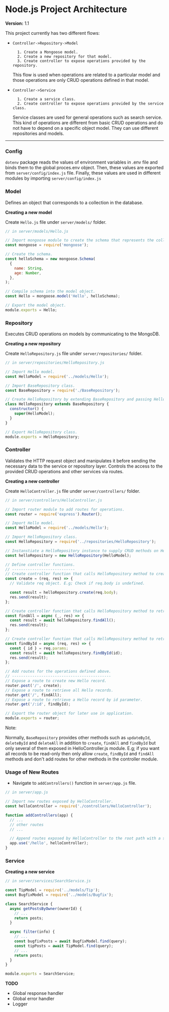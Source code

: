 # **Node.js Project Architecture**

**Version:** 1.1

This project currently has two different flows:

* `Controller->Repository->Model`

        1. Create a Mongoose model.
        2. Create a new repository for that model.
        3. Create controller to expose operations provided by the repository.

    This flow is used when operations are related to a particular model and those operations are only CRUD operations defined in that model.

* `Controller->Service`

        1. Create a service class.
        2. Create controller to expose operations provided by the service class.

    Service classes are used for general operations such as search service. This kind of operations are different from basic CRUD operations and do not have to depend on a specific object model. They can use different repositories and models.

---

### **Config**

`dotenv` package reads the values of environment variables in .env file and binds them to the global proces.env object. Then, these values are exported from `server/config/index.js` file. Finally, these values are used in different modules by importing `server/config/index.js`

### **Model**

Defines an object that corresponds to a collection in the database.

**Creating a new model**

Create `Hello.js` file under `server/models/` folder.

```javascript
// in server/models/Hello.js

// Import mongoose module to create the schema that represents the collection.
const mongoose = require('mongoose');

// Create the schema.
const helloSchema = new mongoose.Schema(
  {
    name: String,
    age: Number,
  },
);

// Compile schema into the model object.
const Hello = mongoose.model('Hello', helloSchema);

// Export the model object.
module.exports = Hello;
```

### **Repository**

Executes CRUD operations on models by communicating to the MongoDB.

**Creating a new repository**

Create `HelloRepository.js` file under `server/repositories/` folder.

```javascript
// in server/repositories/HelloRepository.js

// Import Hello model.
const HelloModel = require('../models/Hello');

// Import BaseRepository class.
const BaseRepository = require('./BaseRepository');

// Create HelloRepository by extending BaseRepository and passing Hello model to it. HelloRepository inherits CRUD methods that runs on Hello model.
class HelloRepository extends BaseRepository {
  constructor() {
    super(HelloModel);
  }
}

// Export HelloRepository class.
module.exports = HelloRepository;
```

### **Controller**

Validates the HTTP request object and manipulates it before sending the necessary data to the service or repository layer. Controls the access to the provided CRUD operations and other services via routes.

**Creating a new controller**

Create `HelloController.js` file under `server/controllers/` folder.

```javascript
// in server/controllers/HelloController.js

// Import router module to add routes for operations.
const router = require('express').Router();

// Import Hello model.
const HelloModel = require('../models/Hello');

// Import HelloRepository class.
const HelloRepository = require('../repositories/HelloRepository');

// Instanstiate a HelloRepository instance to supply CRUD methods on Hello model. 
const helloRepository = new HelloRepository(HelloModel);

// Define controller functions.
// ----------------------------
// Create controller function that calls HelloRepository method to create new Hello record.
const create = (req, res) => {
  // Validate req object. E.g; Check if req.body is undefined.

  const result = helloRepository.create(req.body);
  res.send(result);
};

// Create controller function that calls HelloRepository method to retrive all Hello records.
const findAll = async (_, res) => {
  const result = await helloRepository.findAll();
  res.send(result);
};

// Create controller function that calls HelloRepository method to retrive a Hello record by id.
const findById = async (req, res) => {
  const { id } = req.params;
  const result = await helloRepository.findById(id);
  res.send(result);
};

// Add routes for the operations defined above.
// --------------------------------------------
// Expose a route to create new Hello record.
router.post('/', create);
// Expose a route to retrieve all Hello records.
router.get('/', findAll);
// Expose a route to retrieve a Hello record by id parameter.
router.get('/:id', findById);

// Export the router object for later use in application.
module.exports = router;
```

Note:

Normally, `BaseRepository` provides other methods such as `updateById`, `deleteById` and `deleteAll` in addition to `create`, `findAll` and `findById` but only several of them exposed in HelloController.js module. E.g; if you want all records to be read-only then only allow `create`, `findById` and `findAll` methods and don't add routes for other methods in the controller module.

### **Usage of New Routes**

* Navigate to `addControllers()` function in `server/app.js` file.

```javascript
// in server/app.js

// Import new routes exposed by HelloController.
const helloController = require('./controllers/HelloController');

function addControllers(app) {
  // ...
  // other routes
  // ...

  // Append routes exposed by HelloController to the root path with a sub-prefix. E.g; /hello
  app.use('/hello', helloController);
}
```

### **Service**

**Creating a new service**

```javascript
// in server/services/SearchService.js

const TipModel = require('../models/Tip');
const BugfixModel = require('../models/Bugfix');

class SearchService {
  async getPostsByOwner(ownerId) {
    // ...
    return posts;
  }

  async filter(info) {
    // ...
    const bugfixPosts = await BugfixModel.find(query);
    const tipPosts = await TipModel.find(query);
    // ...
    return posts;
  }
}

module.exports = SearchService;
```

**TODO**

- Global response handler
- Global error handler
- Logger
